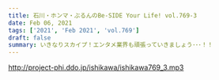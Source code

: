 ```yaml
---
title: 石川・ホンマ・ぶるんのBe-SIDE Your Life! vol.769-3
date: Feb 06, 2021
tags: ['2021', 'Feb 2021', 'vol.769']
draft: false
summary: いきなりスカイプ！エンタメ業界も頑張っていきましょう･･･！！
---
```


http://project-phi.ddo.jp/ishikawa/ishikawa769_3.mp3
